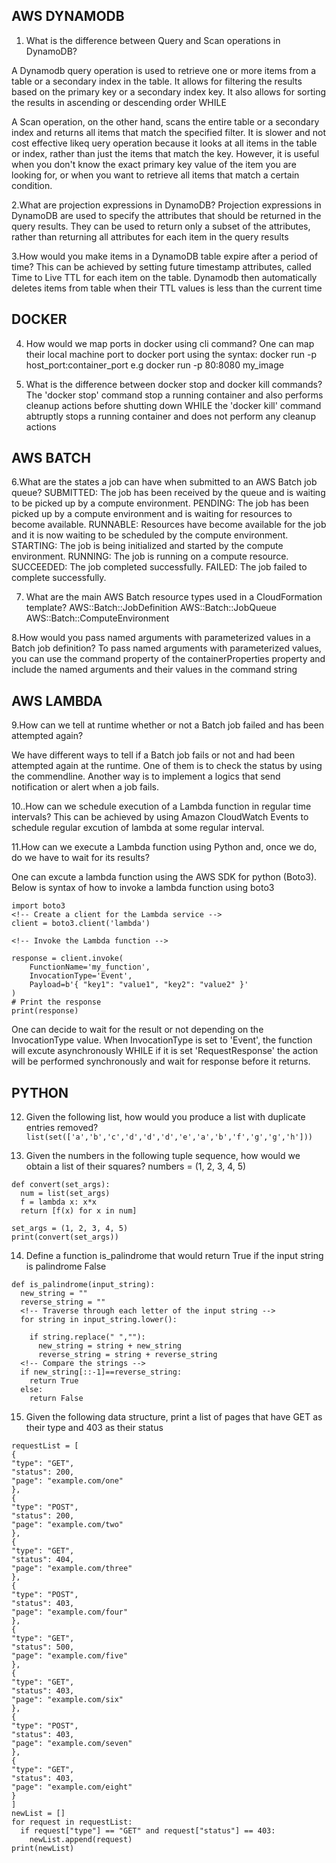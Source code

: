 ## AWS DYNAMODB 
1. What is the difference between Query and Scan operations in DynamoDB?

A Dynamodb query operation is used to retrieve one or more items from a table or a secondary index in the table. It allows for filtering the results based on the primary key or a secondary index key. It also allows for sorting the results in ascending or descending order WHILE

A Scan operation, on the other hand, scans the entire table or a secondary index and returns all items that match the specified filter. It is slower and not cost effective likeq uery operation because it looks at all items in the table or index, rather than just the items that match the key. However, it is useful when you don't know the exact primary key value of the item you are looking for, or when you want to retrieve all items that match a certain condition.

2.What are projection expressions in DynamoDB?
Projection expressions in DynamoDB are used to specify the attributes that should be returned in the query results. They can be used to return only a subset of the attributes, rather than returning all attributes for each item in the query results

3.How would you make items in a DynamoDB table expire after a period of time?
This can be achieved by setting future timestamp attributes, called Time to Live TTL for each item on the table. Dynamodb then automatically deletes items from table when their TTL values is less than the current time

## DOCKER
4. How would we map ports in docker using cli command?
One can map their local machine port to docker port using the syntax: docker run -p host_port:container_port e.g
docker run -p 80:8080 my_image

5. What is the difference between docker stop and docker kill commands?
The 'docker stop' command stop a running container and also performs cleanup actions before shutting down WHILE the 'docker kill' command abtruptly stops a running container and does not perform any cleanup actions

## AWS BATCH
6.What are the states a job can have when submitted to an AWS Batch job queue?
SUBMITTED: The job has been received by the queue and is waiting to be picked up by a compute environment.
PENDING: The job has been picked up by a compute environment and is waiting for resources to become available.
RUNNABLE: Resources have become available for the job and it is now waiting to be scheduled by the compute environment.
STARTING: The job is being initialized and started by the compute environment.
RUNNING: The job is running on a compute resource.
SUCCEEDED: The job completed successfully.
FAILED: The job failed to complete successfully.

7. What are the main AWS Batch resource types used in a CloudFormation template?
AWS::Batch::JobDefinition
AWS::Batch::JobQueue
AWS::Batch::ComputeEnvironment

8.How would you pass named arguments with parameterized values in a Batch job
definition?
To pass named arguments with parameterized values, you can use the command property of the containerProperties property and include the named arguments and their values in the command string

## AWS LAMBDA
9.How can we tell at runtime whether or not a Batch job failed and has been
attempted again?

We have different ways to tell if a Batch job fails or not and had been attempted again at the runtime. One of them is to check the status by using the commendline. Another way is to implement a logics that send notification or alert when a job fails.

10..How can we schedule execution of a Lambda function in regular time intervals?
This can be achieved by using Amazon CloudWatch Events to schedule regular excution of lambda at some regular interval.

11.How can we execute a Lambda function using Python and, once we do, do we
have to wait for its results?

One can excute a lambda function using the AWS SDK for python (Boto3). Below is syntax of how to invoke a lambda function using boto3
```
import boto3
<!-- Create a client for the Lambda service -->
client = boto3.client('lambda')

<!-- Invoke the Lambda function -->

response = client.invoke(
    FunctionName='my_function',
    InvocationType='Event',
    Payload=b'{ "key1": "value1", "key2": "value2" }'
)
# Print the response
print(response)
```
One can decide to wait for the result or not depending on the InvocationType value. When InvocationType is set to 'Event', the function will excute asynchronously WHILE if it is set 'RequestResponse' the action will be performed synchronously and wait for response before it returns.

## PYTHON
12. Given the following list, how would you produce a list with duplicate entries removed?
`list(set(['a','b','c','d','d','d','e','a','b','f','g','g','h']))`

13. Given the numbers in the following tuple sequence, how would we obtain a list of
their squares?
numbers = (1, 2, 3, 4, 5)
<!-- set into a list -->
```
def convert(set_args):
  num = list(set_args)
  f = lambda x: x*x
  return [f(x) for x in num]

set_args = (1, 2, 3, 4, 5)
print(convert(set_args))
```
14. Define a function is_palindrome that would return True if the input string is
palindrome False

```
def is_palindrome(input_string):  
  new_string = ""
  reverse_string = ""
  <!-- Traverse through each letter of the input string -->
  for string in input_string.lower():
   
    if string.replace(" ",""):
      new_string = string + new_string
      reverse_string = string + reverse_string
  <!-- Compare the strings -->
  if new_string[::-1]==reverse_string:
    return True
  else:
    return False
```

15. Given the following data structure, print a list of pages that have GET as their type
and 403 as their status
```
requestList = [
{
"type": "GET",
"status": 200,
"page": "example.com/one"
},
{
"type": "POST",
"status": 200,
"page": "example.com/two"
},
{
"type": "GET",
"status": 404,
"page": "example.com/three"
},
{
"type": "POST",
"status": 403,
"page": "example.com/four"
},
{
"type": "GET",
"status": 500,
"page": "example.com/five"
},
{
"type": "GET",
"status": 403,
"page": "example.com/six"
},
{
"type": "POST",
"status": 403,
"page": "example.com/seven"
},
{
"type": "GET",
"status": 403,
"page": "example.com/eight"
}
]
newList = []
for request in requestList:
  if request["type"] == "GET" and request["status"] == 403:
    newList.append(request)
print(newList)

```